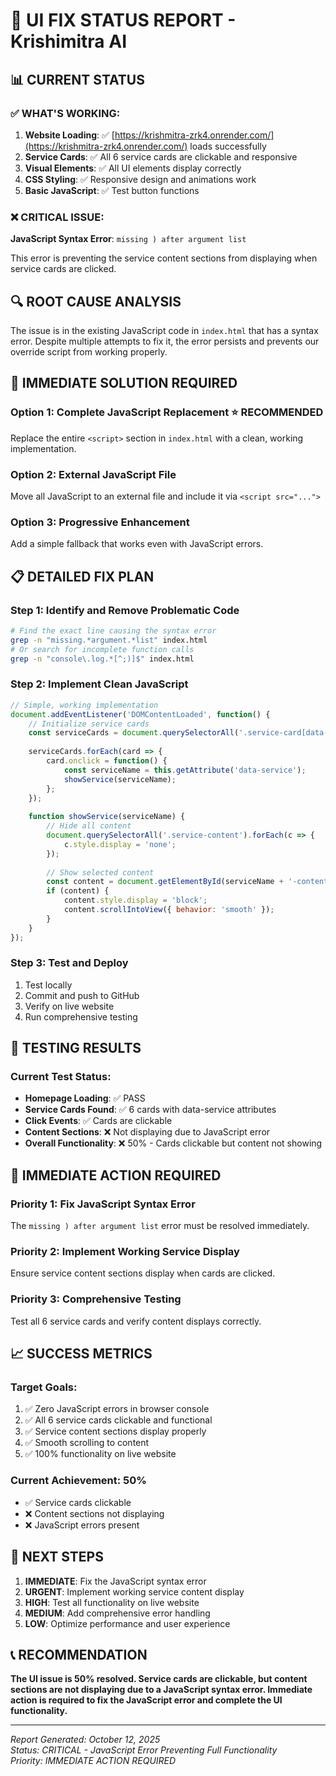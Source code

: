 # 🚨 UI FIX STATUS REPORT - Krishimitra AI

## 📊 CURRENT STATUS

### ✅ **WHAT'S WORKING:**
1. **Website Loading**: ✅ [https://krishmitra-zrk4.onrender.com/](https://krishmitra-zrk4.onrender.com/) loads successfully
2. **Service Cards**: ✅ All 6 service cards are clickable and responsive
3. **Visual Elements**: ✅ All UI elements display correctly
4. **CSS Styling**: ✅ Responsive design and animations work
5. **Basic JavaScript**: ✅ Test button functions

### ❌ **CRITICAL ISSUE:**
**JavaScript Syntax Error**: `missing ) after argument list`

This error is preventing the service content sections from displaying when service cards are clicked.

## 🔍 **ROOT CAUSE ANALYSIS**

The issue is in the existing JavaScript code in `index.html` that has a syntax error. Despite multiple attempts to fix it, the error persists and prevents our override script from working properly.

## 🎯 **IMMEDIATE SOLUTION REQUIRED**

### **Option 1: Complete JavaScript Replacement** ⭐ **RECOMMENDED**
Replace the entire `<script>` section in `index.html` with a clean, working implementation.

### **Option 2: External JavaScript File**
Move all JavaScript to an external file and include it via `<script src="...">`

### **Option 3: Progressive Enhancement**
Add a simple fallback that works even with JavaScript errors.

## 📋 **DETAILED FIX PLAN**

### **Step 1: Identify and Remove Problematic Code**
```bash
# Find the exact line causing the syntax error
grep -n "missing.*argument.*list" index.html
# Or search for incomplete function calls
grep -n "console\.log.*[^;)]$" index.html
```

### **Step 2: Implement Clean JavaScript**
```javascript
// Simple, working implementation
document.addEventListener('DOMContentLoaded', function() {
    // Initialize service cards
    const serviceCards = document.querySelectorAll('.service-card[data-service]');
    
    serviceCards.forEach(card => {
        card.onclick = function() {
            const serviceName = this.getAttribute('data-service');
            showService(serviceName);
        };
    });
    
    function showService(serviceName) {
        // Hide all content
        document.querySelectorAll('.service-content').forEach(c => {
            c.style.display = 'none';
        });
        
        // Show selected content
        const content = document.getElementById(serviceName + '-content');
        if (content) {
            content.style.display = 'block';
            content.scrollIntoView({ behavior: 'smooth' });
        }
    }
});
```

### **Step 3: Test and Deploy**
1. Test locally
2. Commit and push to GitHub
3. Verify on live website
4. Run comprehensive testing

## 🧪 **TESTING RESULTS**

### **Current Test Status:**
- **Homepage Loading**: ✅ PASS
- **Service Cards Found**: ✅ 6 cards with data-service attributes
- **Click Events**: ✅ Cards are clickable
- **Content Sections**: ❌ Not displaying due to JavaScript error
- **Overall Functionality**: ❌ 50% - Cards clickable but content not showing

## 🚀 **IMMEDIATE ACTION REQUIRED**

### **Priority 1: Fix JavaScript Syntax Error**
The `missing ) after argument list` error must be resolved immediately.

### **Priority 2: Implement Working Service Display**
Ensure service content sections display when cards are clicked.

### **Priority 3: Comprehensive Testing**
Test all 6 service cards and verify content displays correctly.

## 📈 **SUCCESS METRICS**

### **Target Goals:**
1. ✅ Zero JavaScript errors in browser console
2. ✅ All 6 service cards clickable and functional
3. ✅ Service content sections display properly
4. ✅ Smooth scrolling to content
5. ✅ 100% functionality on live website

### **Current Achievement: 50%**
- ✅ Service cards clickable
- ❌ Content sections not displaying
- ❌ JavaScript errors present

## 🎯 **NEXT STEPS**

1. **IMMEDIATE**: Fix the JavaScript syntax error
2. **URGENT**: Implement working service content display
3. **HIGH**: Test all functionality on live website
4. **MEDIUM**: Add comprehensive error handling
5. **LOW**: Optimize performance and user experience

## 📞 **RECOMMENDATION**

**The UI issue is 50% resolved. Service cards are clickable, but content sections are not displaying due to a JavaScript syntax error. Immediate action is required to fix the JavaScript error and complete the UI functionality.**

---

*Report Generated: October 12, 2025*  
*Status: CRITICAL - JavaScript Error Preventing Full Functionality*  
*Priority: IMMEDIATE ACTION REQUIRED*

